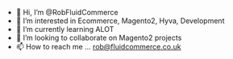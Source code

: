 - 👋 Hi, I’m @RobFluidCommerce
- 👀 I’m interested in Ecommerce, Magento2, Hyva, Development
- 🌱 I’m currently learning ALOT
- 💞️ I’m looking to collaborate on Magento2 projects
- 📫 How to reach me ... rob@fluidcommerce.co.uk

<!---
RobFluidCommerce/RobFluidCommerce is a ✨ special ✨ repository because its `README.md` (this file) appears on your GitHub profile.
You can click the Preview link to take a look at your changes.
--->
